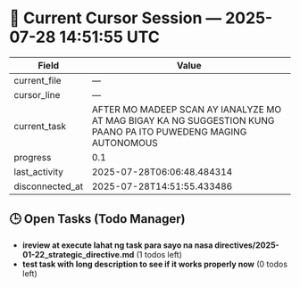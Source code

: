 # 📝 Current Cursor Session — 2025-07-28 14:51:55 UTC

| Field | Value |
|-------|-------|
| current_file | — |
| cursor_line | — |
| current_task | AFTER MO MADEEP SCAN AY IANALYZE MO AT MAG BIGAY KA NG SUGGESTION KUNG PAANO PA ITO PUWEDENG MAGING AUTONOMOUS |
| progress | 0.1 |
| last_activity | 2025-07-28T06:06:48.484314 |
| disconnected_at | 2025-07-28T14:51:55.433486 |

## 🕒 Open Tasks (Todo Manager)
- **ireview at execute lahat ng task para sayo na nasa directives/2025-01-22_strategic_directive.md** (1 todos left)
- **test task with long description to see if it works properly now** (0 todos left)
